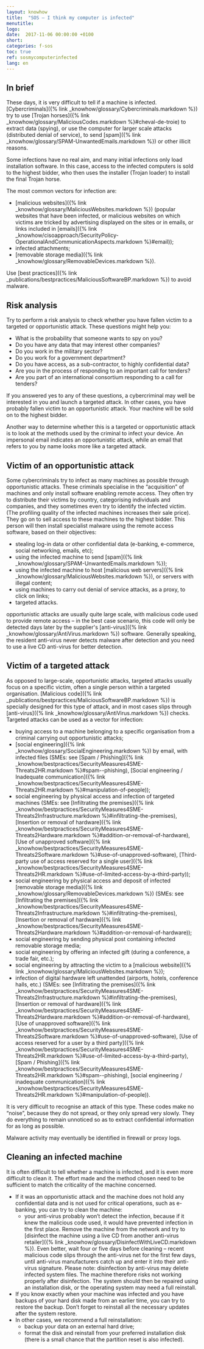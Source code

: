 ```yaml
---
layout: knowhow
title:  "SOS – I think my computer is infected"
menutitle:
logo:
date:  2017-11-06 00:00:00 +0100
short:
categories: f-sos
toc: true
ref: sosmycomputerinfected
lang: en
---
```


## In brief
These days, it is very difficult to tell if a machine is infected. [Cybercriminals]({% link _knowhow/glossary/Cybercriminals.markdown %}) try to use [Trojan horses]({% link _knowhow/glossary/MaliciousCodes.markdown %}#cheval-de-troie) to extract data (spying), or use the computer for larger scale attacks (distributed denial of service), to send [spam]({% link _knowhow/glossary/SPAM-UnwantedEmails.markdown %}) or other illicit reasons.

Some infections have no real aim, and many initial infections only load installation software. In this case, access to the infected computers is sold to the highest bidder, who then uses the installer (Trojan loader) to install the final Trojan horse.

The most common vectors for infection are:

* [malicious websites]({% link _knowhow/glossary/MaliciousWebsites.markdown %}) (popular websites that have been infected, or malicious websites on which victims are tricked by advertising displayed on the sites or in emails, or links included in [emails]({% link _knowhow/cisoapproach/SecurityPolicy-OperationalAndCommunicationAspects.markdown %}#email));
* infected attachments;
* [removable storage media]({% link _knowhow/glossary/RemovableDevices.markdown %}).

Use [best practices]({% link _publications/bestpractices/MaliciousSoftwareBP.markdown %}) to avoid malware.

## Risk analysis
Try to perform a risk analysis to check whether you have fallen victim to a targeted or opportunistic attack. These questions might help you:

* What is the probability that someone wants to spy on you?
* Do you have any data that may interest other companies?
* Do you work in the military sector?
* Do you work for a government department?
* Do you have access, as a sub-contractor, to highly confidential data?
* Are you in the process of responding to an important call for tenders?
* Are you part of an international consortium responding to a call for tenders?

If you answered yes to any of these questions, a cybercriminal may well be interested in you and launch a targeted attack. In other cases, you have probably fallen victim to an opportunistic attack. Your machine will be sold on to the highest bidder.

Another way to determine whether this is a targeted or opportunistic attack is to look at the methods used by the criminal to infect your device. An impersonal email indicates an opportunistic attack, while an email that refers to you by name looks more like a targeted attack.

## Victim of an opportunistic attack
Some cybercriminals try to infect as many machines as possible through opportunistic attacks. These criminals specialise in the “acquisition” of machines and only install software enabling remote access. They often try to distribute their victims by country, categorising individuals and companies, and they sometimes even try to identify the infected victim. (The profiling quality of the infected machines increases their sale price). They go on to sell access to these machines to the highest bidder. This person will then install specialist malware using the remote access software, based on their objectives:

* stealing log-in data or other confidential data (e-banking, e-commerce, social networking, emails, etc);
* using the infected machine to send [spam]({% link _knowhow/glossary/SPAM-UnwantedEmails.markdown %});
* using the infected machine to host [malicious web servers]({% link _knowhow/glossary/MaliciousWebsites.markdown %}), or servers with illegal content;
* using machines to carry out denial of service attacks, as a proxy, to click on links;
* targeted attacks.

opportunistic attacks are usually quite large scale, with malicious code used to provide remote access – in the best case scenario, this code will only be detected days later by the supplier's [anti-virus]({% link _knowhow/glossary/AntiVirus.markdown %}) software. Generally speaking, the resident anti-virus never detects malware after detection and you need to use a live CD anti-virus for better detection.

## Victim of a targeted attack
As opposed to large-scale, opportunistic attacks, targeted attacks usually focus on a specific victim, often a single person within a targeted organisation. [Malicious code]({% link _publications/bestpractices/MaliciousSoftwareBP.markdown %}) is specially designed for this type of attack, and in most cases slips through [anti-virus]({% link _knowhow/glossary/AntiVirus.markdown %}) checks. Targeted attacks can be used as a vector for infection:

* buying access to a machine belonging to a specific organisation from a criminal carrying out opportunistic attacks;
* [social engineering]({% link _knowhow/glossary/SocialEngineering.markdown %}) by email, with infected files (SMEs: see [Spam / Phishing]({% link _knowhow/bestpractices/SecurityMeasures4SME-Threats2HR.markdown %}#spam--phishing), [Social engineering / Inadequate communication]({% link _knowhow/bestpractices/SecurityMeasures4SME-Threats2HR.markdown %}#manipulation-of-people));
* social engineering by physical access and infection of targeted machines (SMEs: see [Infiltrating the premises]({% link _knowhow/bestpractices/SecurityMeasures4SME-Threats2Infrastructure.markdown %}#infiltrating-the-premises), [Insertion or removal of hardware]({% link _knowhow/bestpractices/SecurityMeasures4SME-Threats2Hardware.markdown %}#addition-or-removal-of-hardware), [Use of unapproved software]({% link _knowhow/bestpractices/SecurityMeasures4SME-Threats2Software.markdown %}#use-of-unapproved-software), [Third-party use of access reserved for a single user]({% link _knowhow/bestpractices/SecurityMeasures4SME-Threats2HR.markdown %}#use-of-limited-access-by-a-third-party));
* social engineering  by physical access and deposit of infected [removable storage media]({% link _knowhow/glossary/RemovableDevices.markdown %}) (SMEs: see [Infiltrating the premises]({% link _knowhow/bestpractices/SecurityMeasures4SME-Threats2Infrastructure.markdown %}#infiltrating-the-premises), [Insertion or removal of hardware]({% link _knowhow/bestpractices/SecurityMeasures4SME-Threats2Hardware.markdown %}#addition-or-removal-of-hardware));
* social engineering by sending physical post containing infected removable storage media;
* social engineering by offering an infected gift (during a conference, a trade fair, etc.);
* social engineering by attracting the victim to a [malicious website]({% link _knowhow/glossary/MaliciousWebsites.markdown %});
* infection of digital hardware left unattended (airports, hotels, conference halls, etc.) (SMEs: see [Infiltrating the premises]({% link _knowhow/bestpractices/SecurityMeasures4SME-Threats2Infrastructure.markdown %}#infiltrating-the-premises), [Insertion or removal of hardware]({% link _knowhow/bestpractices/SecurityMeasures4SME-Threats2Hardware.markdown %}#addition-or-removal-of-hardware), [Use of unapproved software]({% link _knowhow/bestpractices/SecurityMeasures4SME-Threats2Software.markdown %}#use-of-unapproved-software), [Use of access reserved for a user by a third party]({% link _knowhow/bestpractices/SecurityMeasures4SME-Threats2HR.markdown %}#use-of-limited-access-by-a-third-party), [Spam / Phishing]({% link _knowhow/bestpractices/SecurityMeasures4SME-Threats2HR.markdown %}#spam--phishing), [social engineering / inadequate communication]({% link _knowhow/bestpractices/SecurityMeasures4SME-Threats2HR.markdown %}#manipulation-of-people)).

It is very difficult to recognise an attack of this type. These codes make no “noise”, because they do not spread, or they only spread very slowly. They do everything to remain unnoticed so as to extract confidential information for as long as possible.

Malware activity may eventually be identified in firewall or proxy logs.

## Cleaning an infected machine
It is often difficult to tell whether a machine is infected, and it is even more difficult to clean it. The effort made and the method chosen need to be sufficient to match the criticality of the machine concerned.

* If it was an opportunistic attack and the machine does not hold any confidential data and is not used for critical operations, such as e-banking, you can try to clean the machine:
  * your anti-virus probably won’t detect the infection, because if it knew the malicious code used, it would have prevented infection in the first place. Remove the machine from the network and try to [disinfect the machine using a live CD from another anti-virus retailer]({% link _knowhow/glossary/DisinfectWithLiveCD.markdown %}). Even better, wait four or five days before cleaning – recent malicious code slips through the anti-virus net for the first few days, until anti-virus manufacturers catch up and enter it into their anti-virus signature. Please note: disinfection by anti-virus may delete infected system files. The machine therefore risks not working properly after disinfection. The system should then be repaired using an installation disk, or the operating system may need a full reinstall.
* If you know exactly when your machine was infected and you have backups of your hard disk made from an earlier time, you can try to restore the backup. Don’t forget to reinstall all the necessary updates after the system restore.
* In other cases, we recommend a full reinstallation:
  * backup your data on an external hard drive;
  * format the disk and reinstall from your preferred installation disk (there is a small chance that the partition reset is also infected).
